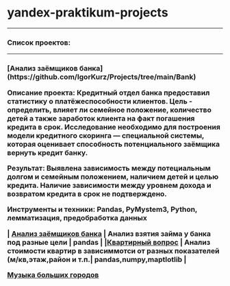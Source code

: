 # yandex-praktikum-projects
---
### Список проектов:
---
<h3>[Анализ заёмщиков банка](https://github.com/IgorKurz/Projects/tree/main/Bank)

**Описание проекта:** Кредитный отдел банка предоставил статистику о платёжеспособности клиентов. Цель - определить, влияет ли семейное положение, количество детей а также заработок клиента на факт погашения кредита в срок. Исследование необходимо для построения модели кредитного скоринга — специальной системы, которая оценивает способность потенциального заёмщика вернуть кредит банку.

**Результат:** Выявлена зависимость между потециальным долгом и семейным положением, наличием детей и целью кредита. Наличие зависимости между уровнем дохода и возвратом кредита в срок не подтверждено.

**Инструменты и техники:** Pandas, PyMystem3, Python, лемматизация, предобработка данных



| [Анализ заёмщиков банка](https://github.com/IgorKurz/Projects/tree/main/Bank)   | Анализ взятия займа у банка под разные цели  |  pandas |
|[Квартирный вопрос](https://github.com/IgorKurz/Projects/tree/main/Home%2CRoom)  | Анализ стоимости квартир в зависиммотси от разных показателей (м/кв,этаж,район и т.п.| pandas,numpy,maptlotlib |

  [Музыка больших городов](https://github.com/IgorKurz/Projects/tree/main/Music)
